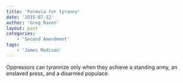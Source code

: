 ```yaml
---
title: 'Formula for tyranny'
date: '2015-07-12'
author: 'Greg Raven'
layout: post
categories:
    - 'Second Amendment'
tags:
    - 'James Madison'
---
```


Oppressors can tyrannize only when they achieve a standing army, an enslaved press, and a disarmed populace.